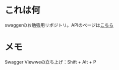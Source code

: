 # これは何
swaggerのお勉強用リポジトリ。APIのページは[こちら](https://yuasalily.github.io/swagger-sample/)

# メモ
Swagger Viewweの立ち上げ：Shift + Alt + P